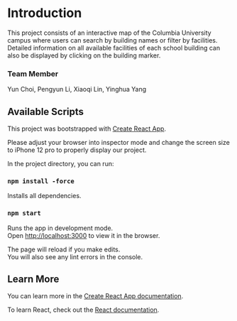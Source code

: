 # Introduction

This project consists of an interactive map of the Columbia University campus where users can search by building names or filter by facilities. Detailed information on all available facilities of each school building can also be displayed by clicking on the building marker.

### Team Member

Yun Choi, Pengyun Li, Xiaoqi Lin, Yinghua Yang

## Available Scripts

This project was bootstrapped with [Create React App](https://github.com/facebook/create-react-app). <br />

Please adjust your browser into inspector mode and change the screen size to iPhone 12 pro to properly display our project. <br />

In the project directory, you can run: <br />

### `npm install -force`

Installs all dependencies.

### `npm start`

Runs the app in development mode.<br />
Open [http://localhost:3000](http://localhost:3000) to view it in the browser.

The page will reload if you make edits.<br />
You will also see any lint errors in the console.


## Learn More

You can learn more in the [Create React App documentation](https://facebook.github.io/create-react-app/docs/getting-started). <br />

To learn React, check out the [React documentation](https://reactjs.org/).

